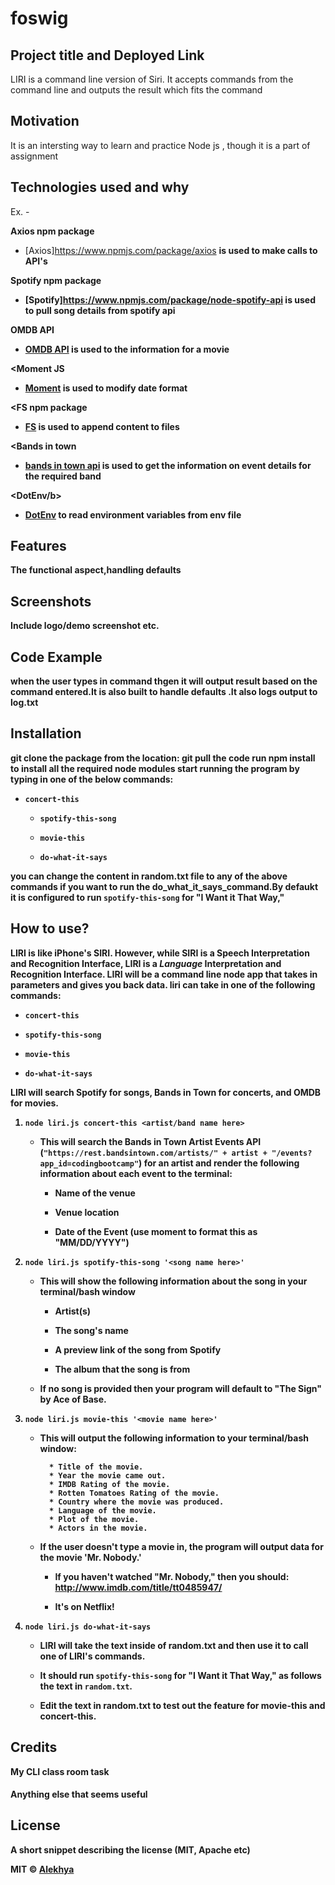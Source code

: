 # foswig
## Project title and Deployed Link
LIRI is a command line version of Siri. It accepts commands from the command line and outputs the result which fits the command

## Motivation
It is an intersting way to learn and practice  Node js , though it is a part of assignment

## Technologies used and why
Ex. -

<b>Axios npm package</b>
- [Axios]https://www.npmjs.com/package/axios
<b>is used to make calls to API's<b>

<b>Spotify npm package</b>
- [Spotify]https://www.npmjs.com/package/node-spotify-api
<b>is used to pull song details from spotify api<b>

<b>OMDB API</b>
- [OMDB API](http://www.omdbapi.com/?apikey=[yourkey])
<b>is used to the information for a movie<b>

<<b>Moment JS</b>
-  [Moment](https://www.npmjs.com/package/moment)
<b>is used to modify date format<b>

<<b>FS npm package</b>
- [FS](https://www.npmjs.com/package/fs)
<b>is used to append content  to files<b>

<<b>Bands in town</b>
- [bands in town api](http://www.artists.bandsintown.com/bandsintown-api)
<b>is used to get the information on event details for the required band<b>

<<b>DotEnv/b>
- [DotEnv](https://www.npmjs.com/package/dotenv)
<b>to read environment variables from env file<b>


 



## Features
The functional aspect,handling defaults

## Screenshots
Include logo/demo screenshot etc.

## Code Example
when the user types in command thgen it will output result based on the command entered.It is also built to handle defaults .It also logs output to log.txt

## Installation
git clone the package from the location:
git pull the code
 run npm install to install all the required node modules
 start running the program by typing in one of the below commands:
 * `concert-this`

   * `spotify-this-song`

   * `movie-this`

   * `do-what-it-says`

you can change the content in random.txt file to  any of the above commands if you want to run the do_what_it_says_command.By defaukt it is configured to run `spotify-this-song` for "I Want it That Way,"

## How to use?
 LIRI is like iPhone's SIRI. However, while SIRI is a Speech Interpretation and Recognition Interface, LIRI is a _Language_ Interpretation and Recognition Interface. LIRI will be a command line node app that takes in parameters and gives you back data.
 liri can take in one of the following commands:

   * `concert-this`

   * `spotify-this-song`

   * `movie-this`

   * `do-what-it-says`



 LIRI will search Spotify for songs, Bands in Town for concerts, and OMDB for movies.
1. `node liri.js concert-this <artist/band name here>`

   * This will search the Bands in Town Artist Events API (`"https://rest.bandsintown.com/artists/" + artist + "/events?app_id=codingbootcamp"`) for an artist and render the following information about each event to the terminal:

     * Name of the venue

     * Venue location

     * Date of the Event (use moment to format this as "MM/DD/YYYY")

2. `node liri.js spotify-this-song '<song name here>'`

   * This will show the following information about the song in your terminal/bash window

     * Artist(s)

     * The song's name

     * A preview link of the song from Spotify

     * The album that the song is from

   * If no song is provided then your program will default to "The Sign" by Ace of Base.


3. `node liri.js movie-this '<movie name here>'`

   * This will output the following information to your terminal/bash window:

     ```
       * Title of the movie.
       * Year the movie came out.
       * IMDB Rating of the movie.
       * Rotten Tomatoes Rating of the movie.
       * Country where the movie was produced.
       * Language of the movie.
       * Plot of the movie.
       * Actors in the movie.
     ```

   * If the user doesn't type a movie in, the program will output data for the movie 'Mr. Nobody.'

     * If you haven't watched "Mr. Nobody," then you should: <http://www.imdb.com/title/tt0485947/>

     * It's on Netflix!

   

4. `node liri.js do-what-it-says`

   *  LIRI will take the text inside of random.txt and then use it to call one of LIRI's commands.

     * It should run `spotify-this-song` for "I Want it That Way," as follows the text in `random.txt`.

     * Edit the text in random.txt to test out the feature for movie-this and concert-this.




## Credits
My CLI class room task

#### Anything else that seems useful

## License
A short snippet describing the license (MIT, Apache etc)

MIT © [Alekhya]()
